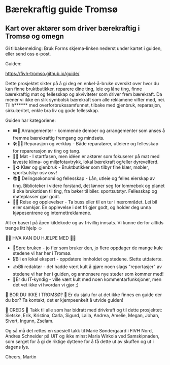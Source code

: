 # Bærekraftig guide Tromsø
## Kart over aktører som driver bærekraftig i Tromsø og omegn

Gi tilbakemelding: Bruk Forms skjema-linken nederst under kartet i guiden, eller send oss e-post.

Guiden: 

https://fivh-tromso.github.io/guide/

Dette prosjektet sikter på å gi deg en enkel-å-bruke oversikt over hvor du kan finne bruktbutikker, reparere dine ting, leie og låne ting, finne bærekraftig mat og fellesskap og akviviteter som driver frem bærekraft. Da mener vi ikke en slik symbolsk bærekraft som alle reklamene vifter med, nei. Til h****** med overforbrukssamfunnet, tilbake med gjenbruk, reparasjon, sirkulæritet, enkle bra liv og gode fellesskap.

Guiden har kategoriene:

- 🎟️📣 Arrangementer - kommende demoer og arrangementer som anses å fremme bærekraftig fremgang og mindsets.
- 🛠️👨‍🔧 Reparasjon og verktøy	- Både reparatører, utleiere og fellesskap for reparerasjon av ting og tang.
- 🍴🌱 Mat	- I startfasen, men idéen er aktører som fokuserer på mat med laveste klima- og miljøfotavtrykk, lokal bærekraft og/eller dyrevelferd.
- 👕♻️ Klær og gjenbruk - Bruktbutikker som tilbyr fine klær, møbler, sportsutstyr osv osv!
- 📚🤝 Delingsøkonomi og fellesskap - Lån, utleie og felles eierskap av ting. Biblioteker i videre forstand, det lønner seg for lommebok og planet å øke brukstiden til ting, fra bøker til biler. sportsutstyr. Fellesskap og møteplasser gjør godt.
- 🚌🌄 Reise og opplevelser - Ta buss eller til en tur i nærområdet. Lei bil eller samkjør. En opplevelse i det fri gjør godt, og holder deg unna kjøpesentrene og internettreklamene.

Alt er basert på åpen kildekode og av frivillig innsats. Vi kunne derfor alltids trenge litt hjelp ☺️


👨‍💻 HVA KAN DU HJELPE MED 👨‍💻

- 💬Spre bruken - jo fler som bruker den, jo flere oppdager de mange kule stedene vi har her i Tromsø.
- 🎖️Bli en lokal ekspert - oppdatere innholdet og stedene. Slette utdaterte.
- ✍️Bli redaktør - det hadde vært kult å gjøre noen slags "reportasjer" av stedene vi har her i guiden, og annonsere nye steder som kommer med!
- 👾Er du IT-kyndig - ville vært kult med noen kommentarfunksjoner, men det vet ikke vi hvordan vi gjør ;)


🤔 BOR DU IKKE I TROMSØ? 🤔
Er du sjalu for at det ikke finnes en guide der du bor? Ta kontakt, det er kjempeenkelt å utvide guiden!


👏 CREDS 👏
Takk til alle som har bidratt med drivkraft og til dette prosjektet: Sietske, Erik, Kristina, Carla, Sigurd, Laila, Andrea, Amelie, Megan, Johan, Sivert, Ingunn, Zselam.

Og så må det rettes en spesiell takk til Marie Søndergaard i FIVH Nord, Andrea Schneider på UiT og ikke minst Maria Wirkola ved Samskipnaden, som sørget for å gi de riktige dyttene for å få dette ut av skuffen og ut i dagens lys.


Cheers, Martin
